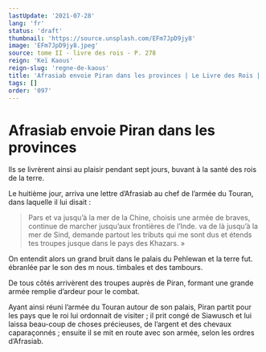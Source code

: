 ```yaml
---
lastUpdate: '2021-07-28'
lang: 'fr'
status: 'draft'
thumbnail: 'https://source.unsplash.com/EFm7JpD9jy8'
image: 'EFm7JpD9jy8.jpeg'
source: tome II - livre des rois - P. 278
reign: 'Keï Kaous'
reign-slug: 'regne-de-kaous'
title: 'Afrasiab envoie Piran dans les provinces | Le Livre des Rois | Shâhnâmeh'
tags: []
order: '097'
---
```


<!-- LTeX: language=fr -->

# Afrasiab envoie Piran dans les provinces

Ils se livrèrent ainsi au plaisir pendant sept jours, buvant à la santé des rois de la terre.

Le huitième jour, arriva une lettre d’Afrasiab au chef de l’armée du Touran, dans laquelle il lui disait :

> Pars et va jusqu’à la mer de la Chine, choisis une armée de braves, continue de marcher jusqu’aux frontières de l’Inde. va de là jusqu’à la mer de Sind, demande partout les tributs qui me sont dus et étends tes troupes jusque dans le pays des Khazars. »

On entendit alors un grand bruit dans le palais du Pehlewan et la terre fut. ébranlée par le son des m nous. timbales et des tambours.

De tous côtés arrivèrent des troupes auprès de Piran, formant une grande armée remplie d’ardeur pour le combat.

Ayant ainsi réuni l’armée du Touran autour de son palais, Piran partit pour les pays que le roi lui ordonnait de visiter ; il prit congé de Siawusch et lui laissa beau-coup de choses précieuses, de l’argent et des chevaux caparaçonnés ; ensuite il se mit en route avec son armée, selon les ordres d’Afrasiab.
